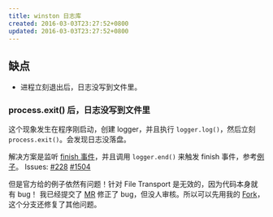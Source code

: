 ```yaml
---
title: winston 日志库
created: 2016-03-03T23:27:52+0800
updated: 2016-03-03T23:27:52+0800
---
```



## 缺点

- 进程立刻退出后，日志没写到文件里。

### process.exit() 后，日志没写到文件里

这个现象发生在程序刚启动，创建 logger，并且执行 `logger.log()`，然后立刻 `process.exit()`。会发现日志没落盘。

解决方案是监听 [finish 事件](https://github.com/winstonjs/winston#awaiting-logs-to-be-written-in-winston)，并且调用 `logger.end()` 来触发 finish 事件，参考[例子](https://github.com/winstonjs/winston/blob/master/examples/finish-event.js)。
Issues: [#228](https://github.com/winstonjs/winston/issues/228) [#1504](https://github.com/winstonjs/winston/issues/1504)

但是官方给的例子依然有问题！针对 File Transport 是无效的，因为代码本身就有 bug！
我已经提交了 [MR](https://github.com/winstonjs/winston/pull/1868) 修正了 bug，但没人审核。所以可以先用我的 [Fork](https://github.com/adoyle-h/winston/tree/adoyle)，这个分支还修复了其他问题。
